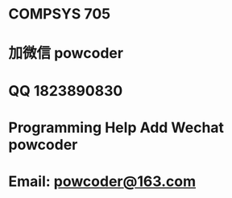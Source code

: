 # COMPSYS 705
# 加微信 powcoder

# QQ 1823890830

# Programming Help Add Wechat powcoder

# Email: powcoder@163.com

